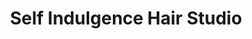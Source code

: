 ---
title: "Self Indulgence Hair Studio"
url: /waldwick/self-indulgence-hair-studio/
shop: Friseur
---